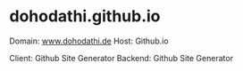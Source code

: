 # dohodathi.github.io
 
Domain: www.dohodathi.de
Host: Github.io

Client: Github Site Generator
Backend: Github Site Generator
